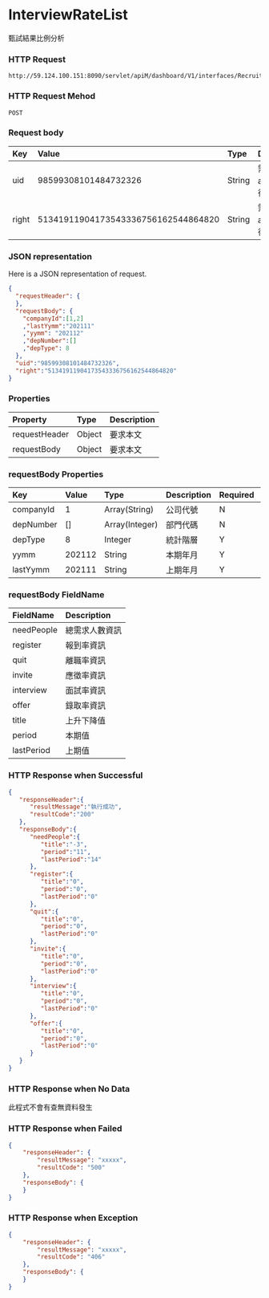 # InterviewRateList
甄試結果比例分析

### HTTP Request
```
http://59.124.100.151:8090/servlet/apiM/dashboard/V1/interfaces/RecruitPositionResult/InterviewRateList
```

### HTTP Request Mehod
```
POST
```

### Request body
| Key | Value | Type | Description |
|:----------|:-------------|:-----|:------------|
| uid | 98599308101484732326 | String | 需透過apiLogin取得
| right | 51341911904173543336756162544864820 | String | 需透過apiLogin取得 |

### JSON representation

Here is a JSON representation of request.
```json
{
  "requestHeader": {
  },
  "requestBody": {
    "companyId":[1,2]
    ,"lastYymm":"202111"
    ,"yymm": "202112"
    ,"depNumber":[]
    ,"depType": 8
  },
  "uid":"98599308101484732326",
  "right":"51341911904173543336756162544864820"
}
```

### Properties
| Property | Type | Description |
|:---------|:-----|:------------|
| requestHeader | Object | 要求本文 |
| requestBody | Object | 要求本文 |

### requestBody Properties
| Key | Value | Type | Description | Required | Format |
|:----------|:-------------|:-----|:------------|:------------|:------------|
| companyId | 1 | Array(String) | 公司代號 | N | n/a |
| depNumber | [] | Array(Integer) | 部門代碼 | N | n/a |
| depType | 8 | Integer | 統計階層 | Y | n/a |
| yymm | 202112 | String | 本期年月 | Y | YYYYMM |
| lastYymm | 202111 | String | 上期年月 | Y | YYYYMM |

### requestBody FieldName
| FieldName | Description |
|:----------|:-------------|
| needPeople | 總需求人數資訊 |
| register | 報到率資訊 |
| quit | 離職率資訊 |
| invite | 應徵率資訊 |
| interview | 面試率資訊 |
| offer | 錄取率資訊 |
| title | 上升下降值 |
| period | 本期值 |
| lastPeriod | 上期值 |

### HTTP Response when Successful
```json
{
   "responseHeader":{
      "resultMessage":"執行成功",
      "resultCode":"200"
   },
   "responseBody":{
      "needPeople":{
         "title":"-3",
         "period":"11",
         "lastPeriod":"14"
      },
      "register":{
         "title":"0",
         "period":"0",
         "lastPeriod":"0"
      },
      "quit":{
         "title":"0",
         "period":"0",
         "lastPeriod":"0"
      },
      "invite":{
         "title":"0",
         "period":"0",
         "lastPeriod":"0"
      },
      "interview":{
         "title":"0",
         "period":"0",
         "lastPeriod":"0"
      },
      "offer":{
         "title":"0",
         "period":"0",
         "lastPeriod":"0"
      }
   }
}
```

### HTTP Response when No Data
此程式不會有查無資料發生

### HTTP Response when Failed
```json
{
    "responseHeader": {
        "resultMessage": "xxxxx",
        "resultCode": "500"
    },
    "responseBody": {
    }
}
```

### HTTP Response when Exception
```json
{
    "responseHeader": {
        "resultMessage": "xxxxx",
        "resultCode": "406"
    },
    "responseBody": {
    }
}
```
